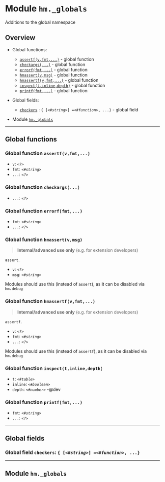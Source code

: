 # Module `hm._globals`

Additions to the global namespace



## Overview

* Global functions:
  * [`assertf(v,fmt,...)`](hm._globals.md#global-function-assertfvfmt) - global function
  * [`checkargs(...)`](hm._globals.md#global-function-checkargs) - global function
  * [`errorf(fmt,...)`](hm._globals.md#global-function-errorffmt) - global function
  * [`hmassert(v,msg)`](hm._globals.md#global-function-hmassertvmsg) - global function
  * [`hmassertf(v,fmt,...)`](hm._globals.md#global-function-hmassertfvfmt) - global function
  * [`inspect(t,inline,depth)`](hm._globals.md#global-function-inspecttinlinedepth) - global function
  * [`printf(fmt,...)`](hm._globals.md#global-function-printffmt) - global function

* Global fields:
  * [`checkers`](hm._globals.md#global-field-checkers--string-function-) : `{ [`_`<#string>`_`] =`_`<#function>`_`, ...}` - global field


* Module [`hm._globals`](hm._globals.md#module-hmglobals)






------------------

## Global functions

### Global function `assertf(v,fmt,...)`



* `v`: _`<?>`_ 
* `fmt`: _`<#string>`_ 
* `...`: _`<?>`_ 



### Global function `checkargs(...)`



* `...`: _`<?>`_ 



### Global function `errorf(fmt,...)`



* `fmt`: _`<#string>`_ 
* `...`: _`<?>`_ 



### Global function `hmassert(v,msg)`

> **Internal/advanced use only** (e.g. for extension developers)

`assert`.

* `v`: _`<?>`_ 
* `msg`: _`<#string>`_ 

Modules should use this (instead of `assert`), as it can be disabled via `hm.debug`

### Global function `hmassertf(v,fmt,...)`

> **Internal/advanced use only** (e.g. for extension developers)

`assertf`.

* `v`: _`<?>`_ 
* `fmt`: _`<#string>`_ 
* `...`: _`<?>`_ 

Modules should use this (instead of `assertf`), as it can be disabled via `hm.debug`

### Global function `inspect(t,inline,depth)`



* `t`: _`<#table>`_ 
* `inline`: _`<#boolean>`_ 
* `depth`: _`<#number>`_ -@dev



### Global function `printf(fmt,...)`



* `fmt`: _`<#string>`_ 
* `...`: _`<?>`_ 







------------------

## Global fields

### Global field `checkers`: `{ [`_`<#string>`_`] =`_`<#function>`_`, ...}`








------------------

## Module `hm._globals`






